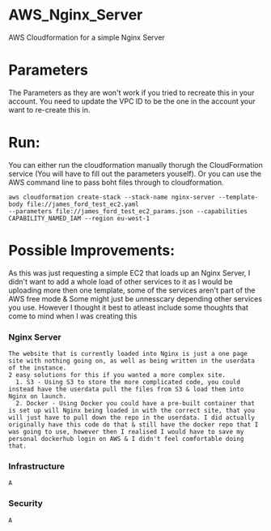 # AWS_Nginx_Server
AWS Cloudformation for a simple Nginx Server

# Parameters
  The Parameters as they are won't work if you tried to recreate this in your account.
  You need to update the VPC ID to be the one in the account your want to re-create this in.

# Run:
  You can either run the cloudformation manually thorugh the CloudFormation service (You will have to fill out the parameters youself). 
  Or you can use the AWS command line to pass boht files through to cloudformation.
  
    aws cloudformation create-stack --stack-name nginx-server --template-body file://james_ford_test_ec2.yaml 
    --parameters file://james_ford_test_ec2_params.json --capabilities CAPABILITY_NAMED_IAM --region eu-west-1

# Possible Improvements:
  As this was just requesting a simple EC2 that loads up an Nginx Server, I didn't want to add a whole load of other services to it as 
  I would be uploading more then one template, some of the services aren't part of the AWS free mode & Some might just be unnesscary depending other services you use.
  However I thought it best to atleast include some thoughts that come to mind when I was creating this
  
  ### Nginx Server
    The website that is currently loaded into Nginx is just a one page site with nothing going on, as well as being written in the userdata of the instance.
    2 easy solutions for this if you wanted a more complex site.
      1. S3 - Using S3 to store the more complicated code, you could instead have the userdata pull the files from S3 & load them into Nginx on launch.
      2. Docker - Using Docker you could have a pre-built container that is set up will Nginx being loaded in with the correct site, that you will just have to pull down the repo in the userdata. I did actually originally have this code do that & still have the docker repo that I was going to use, however then I realised I would have to save my personal dockerhub login on AWS & I didn't feel comfortable doing that.
    
  ### Infrastructure
    A
    
  ### Security
    A
    

